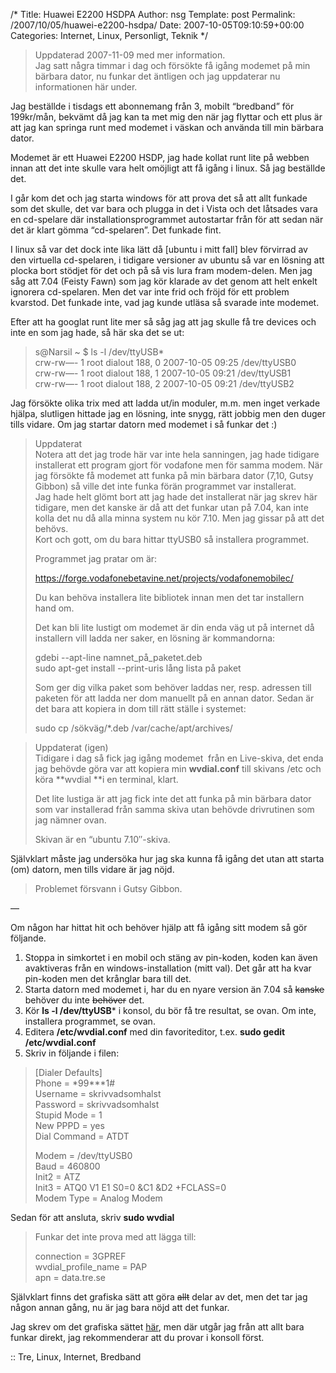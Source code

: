 /*
 Title: Huawei E2200 HSDPA
 Author: nsg
 Template: post
 Permalink: /2007/10/05/huawei-e2200-hsdpa/
 Date: 2007-10-05T09:10:59+00:00
 Categories: Internet, Linux, Personligt, Teknik
*/
> <p align="left">
>   Uppdaterad 2007-11-09 med mer information.<br /> Jag satt några timmar i dag och försökte få igång modemet på min bärbara dator, nu funkar det äntligen och jag uppdaterar nu informationen här under.
> </p>

Jag beställde i tisdags ett abonnemang från 3, mobilt &#8220;bredband&#8221; för 199kr/mån, bekvämt då jag kan ta met mig den när jag flyttar och ett plus är att jag kan springa runt med modemet i väskan och använda till min bärbara dator.

Modemet är ett Huawei E2200 HSDP, jag hade kollat runt lite på webben innan att det inte skulle vara helt omöjligt att få igång i linux. Så jag beställde det.

I går kom det och jag starta windows för att prova det så att allt funkade som det skulle, det var bara och plugga in det i Vista och det låtsades vara en cd-spelare där installationsprogrammet autostartar från för att sedan när det är klart gömma &#8220;cd-spelaren&#8221;. Det funkade fint.

I linux så var det dock inte lika lätt då [ubuntu i mitt fall] blev förvirrad av den virtuella cd-spelaren, i tidigare versioner av ubuntu så var en lösning att plocka bort stödjet för det och på så vis lura fram modem-delen. Men jag såg att 7.04 (Feisty Fawn) som jag kör klarade av det genom att helt enkelt ignorera cd-spelaren. Men det var inte frid och fröjd för ett problem kvarstod. Det funkade inte, vad jag kunde utläsa så svarade inte modemet.

Efter att ha googlat runt lite mer så såg jag att jag skulle få tre devices och inte en som jag hade, så här ska det se ut:

> s@Narsil ~ $ ls -l /dev/ttyUSB*  
> crw-rw&#8212;- 1 root dialout 188, 0 2007-10-05 09:25 /dev/ttyUSB0  
> crw-rw&#8212;- 1 root dialout 188, 1 2007-10-05 09:21 /dev/ttyUSB1  
> crw-rw&#8212;- 1 root dialout 188, 2 2007-10-05 09:21 /dev/ttyUSB2

Jag försökte olika trix med att ladda ut/in moduler, m.m. men inget verkade hjälpa, slutligen hittade jag en lösning, inte snygg, rätt jobbig men den duger tills vidare. Om jag startar datorn med modemet i så funkar det :) 

> Uppdaterat  
> Notera att det jag trode här var inte hela sanningen, jag hade tidigare installerat ett program gjort för vodafone men för samma modem. När jag försökte få modemet att funka på min bärbara dator (7,10, Gutsy Gibbon) så ville det inte funka förän programmet var installerat.  
> Jag hade helt glömt bort att jag hade det installerat när jag skrev här tidigare, men det kanske är då att det funkar utan på 7.04, kan inte kolla det nu då alla minna system nu kör 7.10. Men jag gissar på att det behövs.  
> Kort och gott, om du bara hittar ttyUSB0 så installera programmet.
> 
> Programmet jag pratar om är:
> 
> https://forge.vodafonebetavine.net/projects/vodafonemobilec/
> 
> Du kan behöva installera lite bibliotek innan men det tar installern hand om.
> 
> Det kan bli lite lustigt om modemet är din enda väg ut på internet då installern vill ladda ner saker, en lösning är kommandorna:
> 
> gdebi --apt-line namnet\_på\_paketet.deb  
> sudo apt-get install --print-uris lång lista på paket
> 
> Som ger dig vilka paket som behöver laddas ner, resp. adressen till paketen för att ladda ner dom manuellt på en annan dator. Sedan är det bara att kopiera in dom till rätt ställe i systemet:
> 
> sudo cp /sökväg/*.deb /var/cache/apt/archives/

> Uppdaterat (igen)  
> Tidigare i dag så fick jag igång modemet  från en Live-skiva, det enda jag behövde göra var att kopiera min **wvdial.conf** till skivans /etc och köra **wvdial **i en terminal, klart.
> 
> Det lite lustiga är att jag fick inte det att funka på min bärbara dator som var installerad från samma skiva utan behövde drivrutinen som jag nämner ovan.
> 
> Skivan är en &#8220;ubuntu 7.10&#8243;-skiva.

Självklart måste jag undersöka hur jag ska kunna få igång det utan att starta (om) datorn, men tills vidare är jag nöjd.

> Problemet försvann i Gutsy Gibbon.

&#8212;

Om någon har hittat hit och behöver hjälp att få igång sitt modem så gör följande.

1.  Stoppa in simkortet i en mobil och stäng av pin-koden, koden kan även avaktiveras från en windows-installation (mitt val). Det går att ha kvar pin-koden men det krånglar bara till det.
2.  Starta datorn med modemet i, har du en nyare version än 7.04 så <strike>kanske</strike> behöver du inte <strike>behöver</strike> det.
3.  Kör **ls -l /dev/ttyUSB*** i konsol, du bör få tre resultat, se ovan. Om inte, installera programmet, se ovan.
4.  Editera **/etc/wvdial.conf** med din favoriteditor, t.ex. **sudo gedit /etc/wvdial.conf**
5.  Skriv in följande i filen:

> [Dialer Defaults]  
> Phone = \*99\***1#  
> Username = skrivvadsomhalst  
> Password = skrivvadsomhalst  
> Stupid Mode = 1  
> New PPPD = yes  
> Dial Command = ATDT
> 
> Modem = /dev/ttyUSB0  
> Baud = 460800  
> Init2 = ATZ  
> Init3 = ATQ0 V1 E1 S0=0 &C1 &D2 +FCLASS=0  
> Modem Type = Analog Modem

Sedan för att ansluta, skriv **sudo wvdial**

> Funkar det inte prova med att lägga till:
> 
> connection = 3GPREF  
> wvdial\_profile\_name = PAP  
> apn = data.tre.se

Självklart finns det grafiska sätt att göra <strike>allt</strike> delar av det, men det tar jag någon annan gång, nu är jag bara nöjd att det funkar.

Jag skrev om det grafiska sättet [här][1], men där utgår jag från att allt bara funkar direkt, jag rekommenderar att du provar i konsoll först.

:: Tre, Linux, Internet, Bredband

<small></small>

 [1]: http://junkpile.se/~s/wp/2007/10/att-installera-3s-mobila-bredband-i-ubuntu/